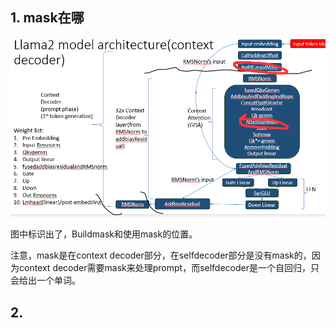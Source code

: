 ## 1. mask在哪

![image-20240328160623634](./assets/image-20240328160623634.png)

图中标识出了，Buildmask和使用mask的位置。

注意，mask是在context decoder部分，在selfdecoder部分是没有mask的，因为context decoder需要mask来处理prompt，而selfdecoder是一个自回归，只会给出一个单词。



## 2.